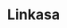 ---
type: "Professional"
title: "Linkasa"
year: "2023"
category: "Desktop, ERP"
role: "Fullstack dev"
name: "Linkasa"
description: "Linkasa is a desktop-based ERP solution designed to streamline business operations and enhance productivity."
githublink: "https://github.com/yourusername/linkasa"
mockup: "/src/assets/linkasa-mockup.png"
problem: "Many businesses struggle with fragmented systems that lead to inefficiencies in their operations."
solution: "Linkasa provides an integrated ERP system that connects various business functions, improving efficiency and productivity."
features_scope:
  - "Integrated ERP Modules"
  - "User-Friendly Interface"
  - "Customizable Dashboards"
  - "Data Analytics"
  - "Automated Reporting"
development_process: "The development of Linkasa involved creating a robust desktop application with a focus on seamless integration of ERP modules. The application was developed using Electron and integrated with various business APIs."
gallery:
  - "/images/screenshot1.png"
  - "/images/screenshot2.png"
  - "/images/screenshot3.png"
route: "linkasa"
---